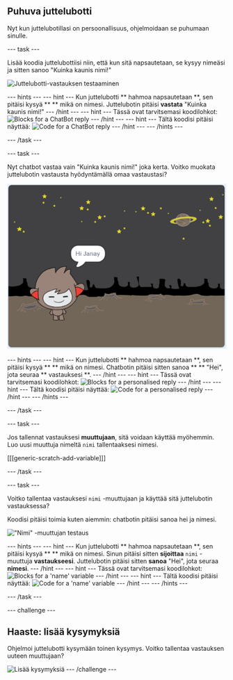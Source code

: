 ## Puhuva juttelubotti

Nyt kun juttelubotillasi on persoonallisuus, ohjelmoidaan se puhumaan sinulle.

\--- task \---

Lisää koodia juttelubottiisi niin, että kun sitä napsautetaan, se kysyy nimeäsi ja sitten sanoo "Kuinka kaunis nimi!"

![Juttelubotti-vastauksen testaaminen](images/chatbot-ask-test.png)

\--- hints \--- \--- hint \--- Kun juttelubotti ** hahmoa napsautetaan **, sen pitäisi kysyä ** ** mikä on nimesi. Juttelubotin pitäisi **vastata** "Kuinka kaunis nimi!" \--- /hint \--- \--- hint \--- Tässä ovat tarvitsemasi koodilohkot: ![Blocks for a ChatBot reply](images/chatbot-ask-blocks.png) \--- /hint \--- \--- hint \--- Tältä koodisi pitäisi näyttää: ![Code for a ChatBot reply](images/chatbot-ask-code.png) \--- /hint \--- \--- /hints \---

\--- /task \---

\--- task \---

Nyt chatbot vastaa vain "Kuinka kaunis nimi!" joka kerta. Voitko muokata juttelubotin vastausta hyödyntämällä omaa vastaustasi?

![Personoidun vastauksen testaaminen](images/chatbot-answer-test.png)

\--- hints \--- \--- hint \--- Kun juttelubotti ** hahmoa napsautetaan **, sen pitäisi kysyä ** ** mikä on nimesi. Chatbotin pitäisi sitten sanoa ** ** "Hei", jota seuraa ** vastauksesi **. \--- /hint \--- \--- hint \--- Tässä ovat tarvitsemasi koodilohkot: ![Blocks for a personalised reply](images/chatbot-answer-blocks.png) \--- /hint \--- \--- hint \--- Tältä koodisi pitäisi näyttää: ![Code for a personalised reply](images/chatbot-answer-code.png) \--- /hint \--- \--- /hints \---

\--- /task \---

\--- task \---

Jos tallennat vastauksesi **muuttujaan**, sitä voidaan käyttää myöhemmin. Luo uusi muuttuja nimeltä ` nimi ` tallentaaksesi nimesi.

[[[generic-scratch-add-variable]]]

\--- /task \---

\--- task \---

Voitko tallentaa vastauksesi `nimi` -muuttujaan ja käyttää sitä juttelubotin vastauksessa?

Koodisi pitäisi toimia kuten aiemmin: chatbotin pitäisi sanoa hei ja nimesi.

!["Nimi" -muuttujan testaus](images/chatbot-ask-test.png)

\--- hints \--- \--- hint \--- Kun juttelubotti ** hahmoa napsautetaan **, sen pitäisi kysyä ** ** mikä on nimesi. Sinun pitäisi sitten **sijoittaa** `nimi` -muuttuja **vastaukseesi**. Juttelubotin pitäisi sitten **sanoa** "Hei", jota seuraa **nimesi**. \--- /hint \--- \--- hint \--- Tässä ovat tarvitsemasi koodilohkot: ![Blocks for a 'name' variable](images/chatbot-variable-blocks.png) \--- /hint \--- \--- hint \--- Tältä koodisi pitäisi näyttää: ![Code for a 'name' variable](images/chatbot-variable-code.png) \--- /hint \--- \--- /hints \---

\--- /task \---

\--- challenge \---

## Haaste: lisää kysymyksiä

Ohjelmoi juttelubotti kysymään toinen kysymys. Voitko tallentaa vastauksen uuteen muuttujaan?

![Lisää kysymyksiä](images/chatbot-question.png) \--- /challenge \---